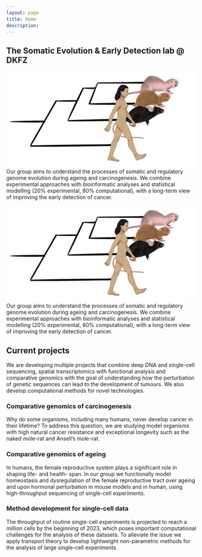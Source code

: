 ```yaml
---
layout: page
title: Home
description: 
---
```

## The Somatic Evolution & Early Detection lab @ DKFZ
<img src="img/comparativegenomics.jpg"> Our group aims to understand the processes of somatic and regulatory genome evolution during ageing and carcinogenesis. We combine experimental approaches with bioinformatic analyses and statistical modelling (20% experimental, 80% computational), with a long-term view of improving the early detection of cancer.

<div class="container">
	<div class="image">
        <img src="img/comparativegenomics.jpg">
      	</div>
      	<div class="text">
        Our group aims to understand the processes of somatic and regulatory genome evolution during ageing and carcinogenesis. We combine experimental approaches with bioinformatic analyses and statistical modelling (20% experimental, 80% computational), with a long-term view of improving the early detection of cancer.
      	</div>
</div>

## Current projects
We are developing multiple projects that combine deep DNA and single-cell sequencing, spatial transcriptomics with functional analysis and comparative genomics with the goal of understanding how the perturbation of genetic sequences can lead to the development of tumours. We also develop computational methods for novel technologies.

### Comparative genomics of carcinogenesis
Why do some organisms, including many humans, never develop cancer in their lifetime? To address this question, we are studying model organisms with high natural cancer resistance and exceptional longevity such as the naked mole-rat and Ansell’s mole-rat.

### Comparative genomics of ageing
In humans, the female reproductive system plays a significant role in shaping life- and health- span. In our group we functionally model homeostasis and dysregulation of the female reproductive tract over ageing and upon hormonal perturbation in mouse models and in human, using high-throughput sequencing of single-cell experiments.

### Method development for single-cell data
The throughput of routine single-cell experiments is projected to reach a million cells by the beginning of 2023, which poses important computational challenges for the analysis of these datasets. To alleviate the issue we apply transport theory to develop lightweight non-parametric methods for the analysis of large single-cell experiments.

